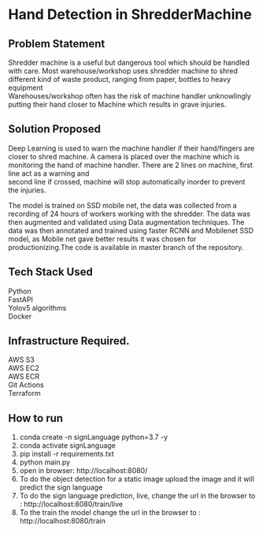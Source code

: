 # Hand Detection in ShredderMachine



## Problem Statement

Shredder machine is a useful but dangerous tool which should be handled with care. Most warehouse/workshop uses shredder machine to shred different kind of waste product, ranging from paper, bottles to heavy equipment </br>
Warehouses/workshop often has the risk of machine handler unknowlingly putting their hand closer to Machine which results in grave injuries.


## Solution Proposed

Deep Learning is used to warn the machine handler if their hand/fingers are closer to shred machine. A camera is placed over the machine which is monitoring the hand of machine handler. There are 2 lines on machine, first line act as a warning and  </br>
second line if crossed, machine will stop automatically inorder to prevent the injuries.

The model is trained on SSD mobile net, the data was collected from a recording of 24 hours of workers working with the shredder. The data was then augmented and validated using Data augmentation techniques. The data was then annotated and trained using faster RCNN and Mobilenet SSD model, as Mobile net gave better results it was chosen for productionizing.The code is available in master branch of the repository.


## Tech Stack Used
Python </br>
FastAPI </br>
Yolov5 algorithms </br>
Docker </br>


## Infrastructure Required.
AWS S3 </br>
AWS EC2 </br>
AWS ECR </br>
Git Actions </br>
Terraform </br>


## How to run  
1. conda create -n signLanguage python=3.7 -y  </br>
2. conda activate signLanguage </br>
3. pip install -r requirements.txt </br>
4. python main.py </br>
5. open in browser: http://localhost:8080/ </br>
6. To do the object detection for a static image upload the image and it will predict the sign language </br>
7. To do the sign language prediction, live, change the url in the browser to : http://localhost:8080/train/live </br>
6. To the train the model change the url in the browser to : http://localhost:8080/train </br>
